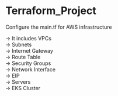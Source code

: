 # Terraform_Project

Configure the main.tf for AWS infrastructure

-> It includes VPCs <br>
-> Subnets <br>
-> Internet Gateway <br>
-> Route Table <br>
-> Security Groups <br>
-> Network Interface <br>
-> EIP <br>
-> Servers <br>
-> EKS Cluster <br>

